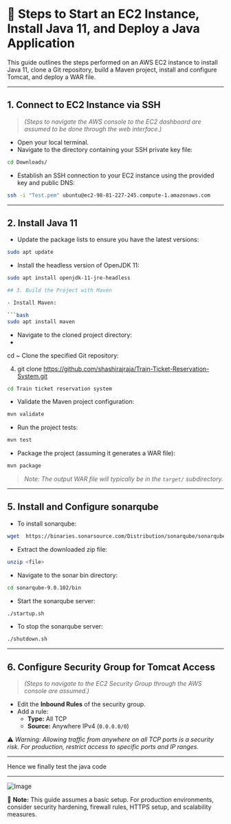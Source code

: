 # 🚀 Steps to Start an EC2 Instance, Install Java 11, and Deploy a Java Application

This guide outlines the steps performed on an AWS EC2 instance to install Java 11, clone a Git repository, build a Maven project, install and configure Tomcat, and deploy a WAR file.

---

## 1. Connect to EC2 Instance via SSH

> *(Steps to navigate the AWS console to the EC2 dashboard are assumed to be done through the web interface.)*

- Open your local terminal.
- Navigate to the directory containing your SSH private key file:

```bash
cd Downloads/
```
- Establish an SSH connection to your EC2 instance using the provided key and public DNS:

```bash
ssh -i "Test.pem" ubuntu@ec2-98-81-227-245.compute-1.amazonaws.com
```

---

## 2. Install Java 11

- Update the package lists to ensure you have the latest versions:

```bash
sudo apt update
```

- Install the headless version of OpenJDK 11:

```bash
sudo apt install openjdk-11-jre-headless

## 3. Build the Project with Maven

- Install Maven:

```bash
sudo apt install maven
```

- Navigate to the cloned project directory:
- 
cd ~
Clone the specified Git repository:

4. git clone https://github.com/shashirajraja/Train-Ticket-Reservation-System.git

```bash
cd Train ticket reservation system 
```

- Validate the Maven project configuration:

```bash
mvn validate
```

- Run the project tests:

```bash
mvn test
```

- Package the project (assuming it generates a WAR file):

```bash
mvn package
```

> *Note: The output WAR file will typically be in the `target/` subdirectory.*

---

## 5. Install and Configure sonarqube

- To install sonarqube:

```bash
wget  https://binaries.sonarsource.com/Distribution/sonarqube/sonarqube-6.7.7.zip
```

- Extract the downloaded zip file:

```bash
unzip <file>
```

- Navigate to the sonar bin directory:

```bash
cd sonarqube-9.0.102/bin
```

- Start the sonarqube server:

```bash
./startup.sh
```

- To stop the sonarqube server:

```bash
./shutdown.sh
```

---

## 6. Configure Security Group for Tomcat Access

> *(Steps to navigate to the EC2 Security Group through the AWS console are assumed.)*

- Edit the **Inbound Rules** of the security group.
- Add a rule:
  - **Type:** All TCP
  - **Source:** Anywhere IPv4 (`0.0.0.0/0`)

⚠️ *Warning: Allowing traffic from anywhere on all TCP ports is a security risk. For production, restrict access to specific ports and IP ranges.*

---
Hence we finally test the java code

---

![Image](https://github.com/user-attachments/assets/c0d642ce-69f0-4d57-bdec-6395636cc171)

📌 **Note:** This guide assumes a basic setup. For production environments, consider security hardening, firewall rules, HTTPS setup, and scalability measures.
